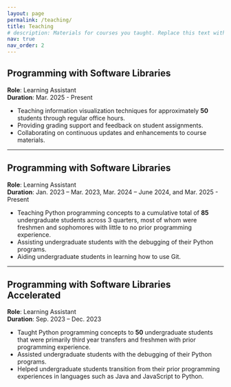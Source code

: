 ```yaml
---
layout: page
permalink: /teaching/
title: Teaching
# description: Materials for courses you taught. Replace this text with your description.
nav: true
nav_order: 2
---
```


## Programming with Software Libraries  
**Role**: Learning Assistant  
**Duration**: Mar. 2025 - Present

- Teaching information visualization techniques for approximately **50** students through regular office hours.
- Providing grading support and feedback on student assignments.
- Collaborating on continuous updates and enhancements to course materials.

---

## Programming with Software Libraries  
**Role**: Learning Assistant  
**Duration**: Jan. 2023 – Mar. 2023, Mar. 2024 – June 2024, and Mar. 2025 - Present

- Teaching Python programming concepts to a cumulative total of **85** undergraduate students across 3 quarters, most of whom were freshmen and sophomores with little to no prior programming experience.
- Assisting undergraduate students with the debugging of their Python programs.
- Aiding undergraduate students in learning how to use Git.

---

## Programming with Software Libraries Accelerated 
**Role**: Learning Assistant  
**Duration**: Sep. 2023 – Dec. 2023

- Taught Python programming concepts to **50** undergraduate students that were primarily third year transfers and freshmen with prior programming experience.
- Assisted undergraduate students with the debugging of their Python programs.
- Helped undergraduate students transition from their prior programming experiences in languages such as Java and JavaScript to Python.